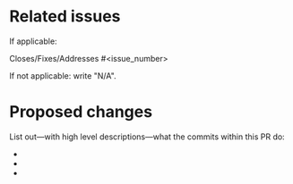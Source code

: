 # Related issues

If applicable:

Closes/Fixes/Addresses #<issue_number>

If not applicable: write "N/A".

# Proposed changes

List out&mdash;with high level descriptions&mdash;what the commits
within this PR do:

- 
-
-

